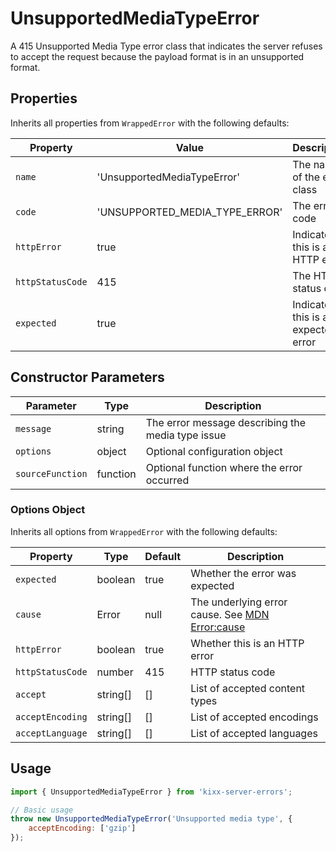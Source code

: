 # UnsupportedMediaTypeError

A 415 Unsupported Media Type error class that indicates the server refuses to accept the request because the payload format is in an unsupported format.

## Properties

Inherits all properties from `WrappedError` with the following defaults:

| Property | Value | Description |
|----------|-------|-------------|
| `name` | 'UnsupportedMediaTypeError' | The name of the error class |
| `code` | 'UNSUPPORTED_MEDIA_TYPE_ERROR' | The error code |
| `httpError` | true | Indicates this is an HTTP error |
| `httpStatusCode` | 415 | The HTTP status code |
| `expected` | true | Indicates this is an expected error |

## Constructor Parameters

| Parameter | Type | Description |
|-----------|------|-------------|
| `message` | string | The error message describing the media type issue |
| `options` | object | Optional configuration object |
| `sourceFunction` | function | Optional function where the error occurred |

### Options Object

Inherits all options from `WrappedError` with the following defaults:

| Property | Type | Default | Description |
|----------|------|---------|-------------|
| `expected` | boolean | true | Whether the error was expected |
| `cause` | Error | null | The underlying error cause. See [MDN Error:cause](https://developer.mozilla.org/en-US/docs/Web/JavaScript/Reference/Global_Objects/Error/cause) |
| `httpError` | boolean | true | Whether this is an HTTP error |
| `httpStatusCode` | number | 415 | HTTP status code |
| `accept` | string[] | [] | List of accepted content types |
| `acceptEncoding` | string[] | [] | List of accepted encodings |
| `acceptLanguage` | string[] | [] | List of accepted languages |

## Usage

```javascript
import { UnsupportedMediaTypeError } from 'kixx-server-errors';

// Basic usage
throw new UnsupportedMediaTypeError('Unsupported media type', {
    acceptEncoding: ['gzip']
});
```

